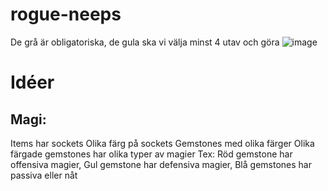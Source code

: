 ﻿# rogue-neeps


De grå är obligatoriska, de gula ska vi välja minst 4 utav och göra
![image](https://user-images.githubusercontent.com/49158143/194512325-deea8a98-64a1-43c6-b9a2-ac91ffaef681.png)


# Idéer 

## Magi: 
 Items har sockets
 Olika färg på sockets
 Gemstones med olika färger
 Olika färgade gemstones har olika typer av magier
 Tex: Röd gemstone har offensiva magier, Gul gemstone har defensiva magier, Blå gemstones har passiva eller nåt 
 
